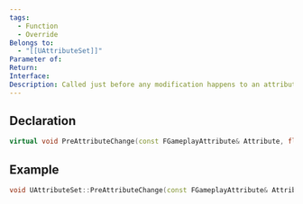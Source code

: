 ```yaml
---
tags:
  - Function
  - Override
Belongs to:
  - "[[UAttributeSet]]"
Parameter of: 
Return: 
Interface: 
Description: Called just before any modification happens to an attribute.
---
```


## Declaration

```cpp
virtual void PreAttributeChange(const FGameplayAttribute& Attribute, float& NewValue) {}
```

## Example

```cpp
void UAttributeSet::PreAttributeChange(const FGameplayAttribute& Attribute, float& NewValue) { }
```


